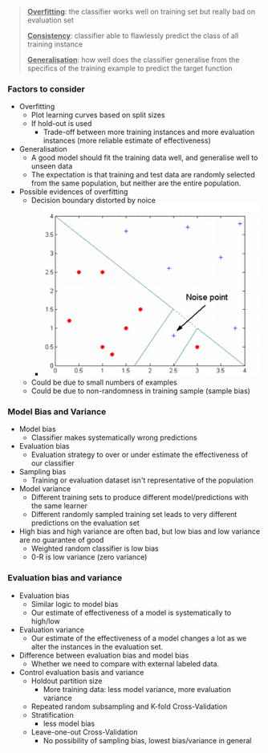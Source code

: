 > **<u>Overfitting</u>**: the classifier works well on training set but really bad on evaluation set
>
> **<u>Consistency</u>**: classifier able to flawlessly predict the class of all training instance
>
> **<u>Generalisation</u>**: how well does the classifier generalise from the specifics of the training example to predict the target function



### Factors to consider

- Overfitting
  - Plot learning curves based on split sizes
  - If hold-out is used
    - Trade-off between more training instances and more evaluation instances (more reliable estimate of effectiveness)
- Generalisation
  - A good model should fit the training data well, and generalise well to unseen data
  - The expectation is that training and test data are randomly selected from the same population, but neither are the entire population.
- Possible evidences of overfitting
  - Decision boundary distorted by noice
    - ![image-20190616125346785](assets/image-20190616125346785.png)
  - Could be due to small numbers of examples
  - Could be due to non-randomness in training sample (sample bias)



### Model Bias and Variance

- Model bias
  - Classifier makes systematically wrong predictions
- Evaluation bias
  - Evaluation strategy to over or under estimate the effectiveness of our classifier
- Sampling bias
  - Training or evaluation dataset isn't representative of the population
- Model variance
  - Different training sets to produce different model/predictions with the same learner
  - Different randomly sampled training set leads to very different predictions on the evaluation set
- High bias and high variance are often bad, but low bias and low variance are no guarantee of good
  - Weighted random classifier is low bias
  - 0-R is low variance (zero variance)



### Evaluation bias and variance

- Evaluation bias
  - Similar logic to model bias
  - Our estimate of effectiveness of a model is systematically to high/low
- Evaluation variance
  - Our estimate of the effectiveness of a model changes a lot as we alter the instances in the evaluation set.
- Difference between evaluation bias and model bias
  - Whether we need to compare with external labeled data.
- Control evaluation basis and variance
  - Holdout partition size 
    - More training data: less model variance, more evaluation variance
  - Repeated random subsampling and K-fold Cross-Validation
  - Stratification
    - less model bias
  - Leave-one-out Cross-Validation
    - No possibility of sampling bias, lowest bias/variance in general